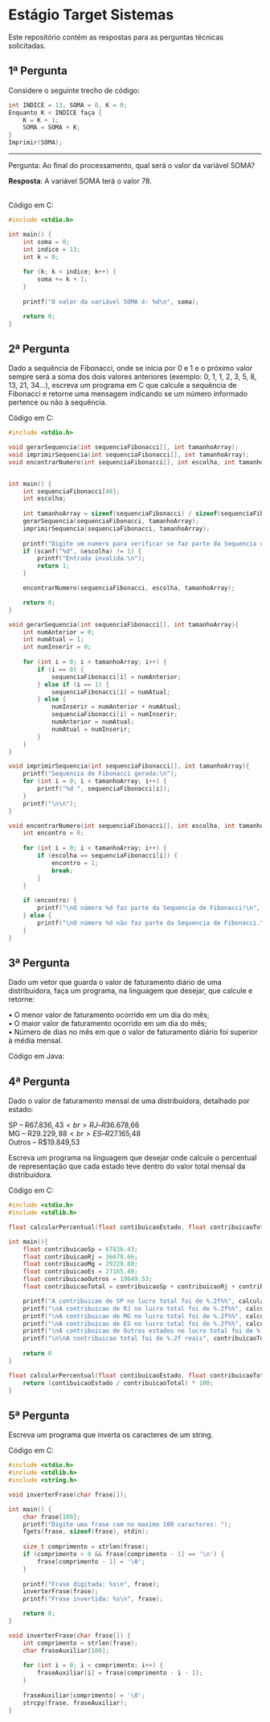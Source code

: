# Estágio Target Sistemas

Este repositório contém as respostas para as perguntas técnicas solicitadas.

## 1ª Pergunta

Considere o seguinte trecho de código:

```c
int INDICE = 13, SOMA = 0, K = 0;
Enquanto K < INDICE faça {
    K = K + 1;
    SOMA = SOMA + K;
}
Imprimir(SOMA);
```
<hr>
Pergunta: Ao final do processamento, qual será o valor da variável SOMA?

**Resposta**: A variável SOMA terá o valor 78.

<br>
Código em C:

```c
#include <stdio.h>

int main() {
    int soma = 0;
    int indice = 13;
    int k = 0;
    
    for (k; k < indice; k++) {
        soma += k + 1;
    }
    
    printf("O valor da variável SOMA é: %d\n", soma);

    return 0;
}
```

## 2ª Pergunta
Dado a sequência de Fibonacci, onde se inicia por 0 e 1 e o próximo valor sempre será a soma dos dois valores anteriores (exemplo: 0, 1, 1, 2, 3, 5, 8, 13, 21, 34...), escreva um programa em C que calcule a sequência de Fibonacci e retorne uma mensagem indicando se um número informado pertence ou não à sequência.

Código em C:

```c
#include <stdio.h>

void gerarSequencia(int sequenciaFibonacci[], int tamanhoArray);
void imprimirSequencia(int sequenciaFibonacci[], int tamanhoArray);
void encontrarNumero(int sequenciaFibonacci[], int escolha, int tamanhoArray);


int main() {
    int sequenciaFibonacci[40];
    int escolha;
    
    int tamanhoArray = sizeof(sequenciaFibonacci) / sizeof(sequenciaFibonacci[0]);
    gerarSequencia(sequenciaFibonacci, tamanhoArray);
    imprimirSequencia(sequenciaFibonacci, tamanhoArray);
    
    printf("Digite um numero para verificar se faz parte da Sequencia de Fibonacci: ");
    if (scanf("%d", &escolha) != 1) {
        printf("Entrada invalida.\n");
        return 1;
    }

    encontrarNumero(sequenciaFibonacci, escolha, tamanhoArray);

    return 0;
}

void gerarSequencia(int sequenciaFibonacci[], int tamanhoArray){
    int numAnterior = 0;
    int numAtual = 1;
    int numInserir = 0;
    
    for (int i = 0; i < tamanhoArray; i++) {
        if (i == 0) {
            sequenciaFibonacci[i] = numAnterior;
        } else if (i == 1) {
            sequenciaFibonacci[i] = numAtual;
        } else {
            numInserir = numAnterior + numAtual;
            sequenciaFibonacci[i] = numInserir;
            numAnterior = numAtual;
            numAtual = numInserir;
        }
    }
}

void imprimirSequencia(int sequenciaFibonacci[], int tamanhoArray){
    printf("Sequencia de Fibonacci gerada:\n");
    for (int i = 0; i < tamanhoArray; i++) {
        printf("%d ", sequenciaFibonacci[i]);
    }
    printf("\n\n");
}

void encontrarNumero(int sequenciaFibonacci[], int escolha, int tamanhoArray){
    int encontro = 0;
    
    for (int i = 0; i < tamanhoArray; i++) {
        if (escolha == sequenciaFibonacci[i]) {
            encontro = 1;
            break;
        }
    }
    
    if (encontro) {
        printf("\nO número %d faz parte da Sequencia de Fibonacci!\n", escolha);
    } else {
        printf("\nO número %d não faz parte da Sequencia de Fibonacci.\n", escolha);
    }
}
```

## 3ª Pergunta
Dado um vetor que guarda o valor de faturamento diário de uma distribuidora, faça um programa, na linguagem que desejar, que calcule e retorne:

   • O menor valor de faturamento ocorrido em um dia do mês;<br>
   • O maior valor de faturamento ocorrido em um dia do mês;<br>
   • Número de dias no mês em que o valor de faturamento diário foi superior à média mensal.<br>

Código em Java:

## 4ª Pergunta
Dado o valor de faturamento mensal de uma distribuidora, detalhado por estado:

   SP – R$67.836,43<br>
   RJ – R$36.678,66<br>
   MG – R$29.229,88<br>
   ES – R$27.165,48<br>
   Outros – R$19.849,53<br>

Escreva um programa na linguagem que desejar onde calcule o percentual de representação que cada estado teve dentro do valor total mensal da distribuidora.

Código em C:
```c
#include <stdio.h>
#include <stdlib.h>

float calcularPercentual(float contibuicaoEstado, float contribuicaoTotal);

int main(){
    float contribuicaoSp = 67836.43;
    float contribuicaoRj = 36678.66;
    float contribuicaoMg = 29229.88;
    float contribuicaoEs = 27165.48;
    float contribuicaoOutros = 19849.53;
    float contribuicaoTotal = contribuicaoSp + contribuicaoRj + contribuicaoMg + contribuicaoEs + contribuicaoOutros;

    printf("A contribuicao de SP no lucro total foi de %.2f%%", calcularPercentual(contribuicaoSp, contribuicaoTotal));
    printf("\nA contribuicao de RJ no lucro total foi de %.2f%%", calcularPercentual(contribuicaoRj, contribuicaoTotal));
    printf("\nA contribuicao de MG no lucro total foi de %.2f%%", calcularPercentual(contribuicaoMg, contribuicaoTotal));
    printf("\nA contribuicao de ES no lucro total foi de %.2f%%", calcularPercentual(contribuicaoEs, contribuicaoTotal));
    printf("\nA contribuicao de Outros estados no lucro total foi de %.2f%%", calcularPercentual(contribuicaoOutros, contribuicaoTotal));
    printf("\n\nA contribuicao total foi de %.2f reais", contribuicaoTotal);
    
    return 0
}

float calcularPercentual(float contibuicaoEstado, float contribuicaoTotal){
    return (contibuicaoEstado / contribuicaoTotal) * 100;
}
```

## 5ª Pergunta
Escreva um programa que inverta os caracteres de um string.

Código em C:

```c
#include <stdio.h>
#include <stdlib.h>
#include <string.h> 

void inverterFrase(char frase[]); 

int main() {
    char frase[100];
    printf("Digite uma frase com no maximo 100 caracteres: ");
    fgets(frase, sizeof(frase), stdin);
    
    size_t comprimento = strlen(frase);
    if (comprimento > 0 && frase[comprimento - 1] == '\n') {
        frase[comprimento - 1] = '\0';
    }
    
    printf("Frase digitada: %s\n", frase);
    inverterFrase(frase);
    printf("Frase invertida: %s\n", frase);

    return 0;
}

void inverterFrase(char frase[]) {
    int comprimento = strlen(frase);
    char fraseAuxiliar[100];
    
    for (int i = 0; i < comprimento; i++) {
        fraseAuxiliar[i] = frase[comprimento - i - 1];
    }
    
    fraseAuxiliar[comprimento] = '\0'; 
    strcpy(frase, fraseAuxiliar);
}
```
